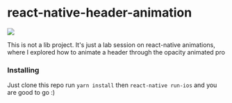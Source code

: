 # react-native-header-animation

![](header-animation.gif)



This is not a lib project. It's just a lab session on react-native animations, where I explored how to animate a header through the opacity animated pro

### Installing

Just clone this repo run ```yarn install``` then ```react-native run-ios``` and you are good to go :)
